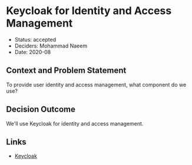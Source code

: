 # Keycloak for Identity and Access Management

* Status: accepted
* Deciders: Mohammad Naeem
* Date: 2020-08

## Context and Problem Statement

To provide user identity and access management, what component do we use?

## Decision Outcome

We'll use Keycloak for identity and access management.

## Links <!-- optional -->

* [Keycloak](https://www.keycloak.org/)
